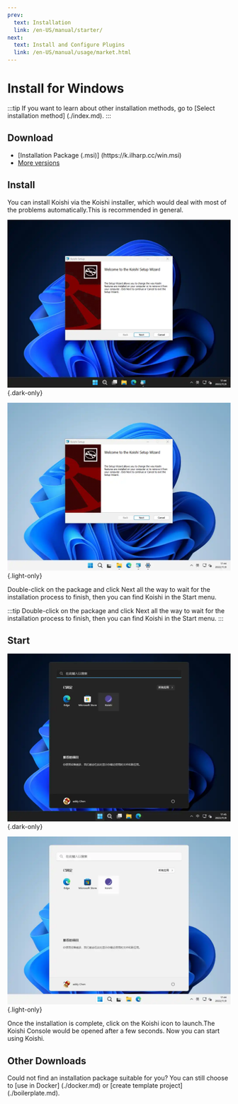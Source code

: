```yaml
---
prev:
  text: Installation
  link: /en-US/manual/starter/
next:
  text: Install and Configure Plugins
  link: /en-US/manual/usage/market.html
---
```


# Install for Windows

:::tip
If you want to learn about other installation methods, go to [Select installation method] (./index.md).
:::

## Download

- [Installation Package (.msi)] (https\://k.ilharp.cc/win.msi)
- [More versions](https://github.com/koishijs/koishi-desktop/releases)

## Install

You can install Koishi via the Koishi installer, which would deal with most of the problems automatically.This is recommended in general.

![msi-installer](/manual/windows/msi-installer-dark.webp) {.dark-only}

![msi-installer](/manual/windows/msi-installer-light.webp) {.light-only}

Double-click on the package and click Next all the way to wait for the installation process to finish, then you can find Koishi in the Start menu.

:::tip
Double-click on the package and click Next all the way to wait for the installation process to finish, then you can find Koishi in the Start menu.
:::

## Start

![start-menu](/manual/windows/start-menu-dark.webp) {.dark-only}

![start-menu](/manual/windows/start-menu-light.webp) {.light-only}

Once the installation is complete, click on the Koishi icon to launch.The Koishi Console would be opened after a few seconds. Now you can start using Koishi.

## Other Downloads

Could not find an installation package suitable for you?
You can still choose to [use in Docker] (./docker.md) or [create template project] (./boilerplate.md).
